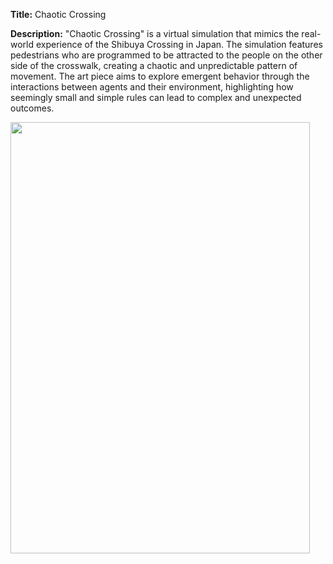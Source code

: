 **Title:** Chaotic Crossing

**Description:** "Chaotic Crossing" is a virtual simulation that mimics the real-world experience of the Shibuya Crossing in Japan. The simulation features pedestrians who are programmed to be attracted to the people on the other side of the crosswalk, creating a chaotic and unpredictable pattern of movement. The art piece aims to explore emergent behavior through the interactions between agents and their environment, highlighting how seemingly small and simple rules can lead to complex and unexpected outcomes.

<img src="emergence.gif" width="479.2" height="690.4" />
